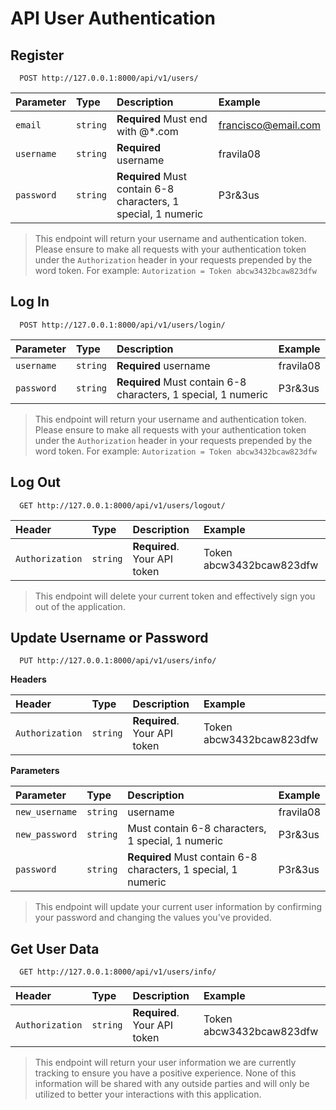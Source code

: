 
# API User Authentication

## Register

```http
  POST http://127.0.0.1:8000/api/v1/users/
```

| Parameter | Type     | Description                       | Example|
| :-------- | :------- | :-------------------------------- | :------|
| `email`      | `string` | **Required** Must end with @*.com | francisco@email.com|
| `username`   | `string` | **Required** username           | fravila08 |
|`password`    | `string` | **Required** Must contain 6-8 characters, 1 special, 1 numeric |P3r&3us|

> This endpoint will return your username and authentication token. Please ensure to make all requests with your authentication token under the `Authorization` header in your requests prepended by the word token. For example: `Autorization = Token abcw3432bcaw823dfw`

## Log In

```http
  POST http://127.0.0.1:8000/api/v1/users/login/
```

| Parameter | Type     | Description                       | Example|
| :-------- | :------- | :-------------------------------- | :------|
| `username`   | `string` | **Required** username           | fravila08 |
|`password`    | `string` | **Required** Must contain 6-8 characters, 1 special, 1 numeric |P3r&3us|

> This endpoint will return your username and authentication token. Please ensure to make all requests with your authentication token under the `Authorization` header in your requests prepended by the word token. For example: `Autorization = Token abcw3432bcaw823dfw`

## Log Out

```http
  GET http://127.0.0.1:8000/api/v1/users/logout/
```

| Header | Type | Description     | Example                |
| :--------| :-------- | :------- | :------------------------- |
| `Authorization` | `string` | **Required**. Your API token | Token abcw3432bcaw823dfw |

> This endpoint will delete your current token and effectively sign you out of the application.

## Update Username or Password

```http
  PUT http://127.0.0.1:8000/api/v1/users/info/
```

**Headers**

| Header | Type | Description     | Example                |
| :--------| :-------- | :------- | :------------------------- |
| `Authorization` | `string` | **Required**. Your API token | Token abcw3432bcaw823dfw |

**Parameters**

| Parameter | Type     | Description                       | Example|
| :-------- | :------- | :-------------------------------- | :------|
| `new_username`   | `string` | username           | fravila08 |
|`new_password`    | `string` | Must contain 6-8 characters, 1 special, 1 numeric |P3r&3us|
|`password`    | `string` | **Required** Must contain 6-8 characters, 1 special, 1 numeric |P3r&3us|

> This endpoint will update your current user information by confirming your password and changing the values you've provided.

## Get User Data

```http
  GET http://127.0.0.1:8000/api/v1/users/info/
```

| Header | Type | Description     | Example                |
| :--------| :-------- | :------- | :------------------------- |
| `Authorization` | `string` | **Required**. Your API token | Token abcw3432bcaw823dfw |

> This endpoint will return your user information we are currently tracking to ensure you have a positive experience. None of this information will be shared with any outside parties and will only be utilized to better your interactions with this application.
